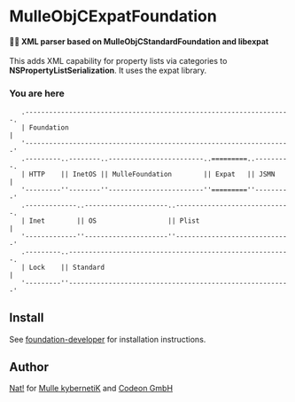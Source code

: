 # MulleObjCExpatFoundation

#### 👴🏼 XML parser based on MulleObjCStandardFoundation and libexpat

This adds XML capability for property lists via categories to **NSPropertyListSerialization**.
It uses the expat library.



### You are here


```
   .-------------------------------------------------------------------.
   | Foundation                                                        |
   '-------------------------------------------------------------------'
   .---------..--------..------------------------..=========..---------.
   | HTTP    || InetOS || MulleFoundation        || Expat   || JSMN    |
   '---------''--------''------------------------''=========''---------'
   .-------------..---------------------..-----------------------------.
   | Inet        || OS                  || Plist                       |
   '-------------''---------------------''-----------------------------'
   .---------..--------------------------------------------------------.
   | Lock    || Standard                                               |
   '---------''--------------------------------------------------------'
```



## Install

See [foundation-developer](//github.com//foundation-developer) for
installation instructions.


## Author

[Nat!](//www.mulle-kybernetik.com/weblog) for
[Mulle kybernetiK](//www.mulle-kybernetik.com) and
[Codeon GmbH](//www.codeon.de)
